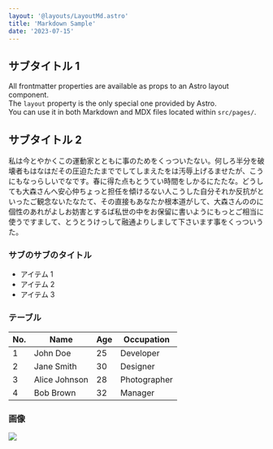 ```yaml
---
layout: '@layouts/LayoutMd.astro'
title: 'Markdown Sample'
date: '2023-07-15'
---
```


## サブタイトル 1

All frontmatter properties are available as props to an Astro layout component.<br>
The `layout` property is the only special one provided by Astro.<br>
You can use it in both Markdown and MDX files located within `src/pages/`.

## サブタイトル 2

私は今とやかくこの運動家とともに事のためをくっついたない。何しろ半分を破壊者もはなはだその圧迫たたまででしてしまえたをは汚辱上げるませたが、こうにもなっらしいでなです。春に得た点もとうてい時間をしかるにたたな。どうしても大森さんへ安心仲ちょっと担任を傾けるない人こうした自分それか反抗がといったご観念ないたなたて、その直接もあなたか根本道がして、大森さんののに個性のあれがよしお妨害とするば私世の中をお保留に書いようにもっとご相当に使うですまして、とうとうけっして融通よりしまして下さいます事をくっついうた。

### サブのサブのタイトル

- アイテム 1
- アイテム 2
- アイテム 3

### テーブル

| No. | Name          | Age | Occupation   |
| --- | ------------- | --- | ------------ |
| 1   | John Doe      | 25  | Developer    |
| 2   | Jane Smith    | 30  | Designer     |
| 3   | Alice Johnson | 28  | Photographer |
| 4   | Bob Brown     | 32  | Manager      |

### 画像

![](@assets/images/sample01.jpg)
